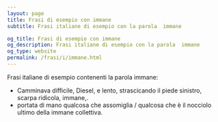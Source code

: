 ```yaml
---
layout: page
title: Frasi di esempio con immane 
subtitle: Frasi italiane di esempio con la parola  immane

og_title: Frasi di esempio con immane 
og_description: Frasi italiane di esempio con la parola  immane
og_type: website
permalink: /frasi/i/immane.html
---
```


Frasi italiane di esempio contenenti la parola immane:


- Camminava difficile, Diesel, e lento, strascicando il piede sinistro, scarpa ridicola, immane,.
- portata di mano qualcosa che assomiglia / qualcosa che è il nocciolo ultimo della immane collettiva.
